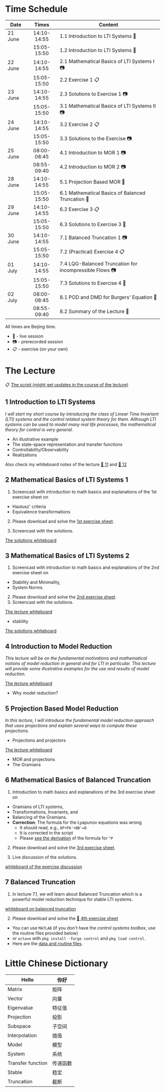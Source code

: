 # Time Schedule

| Date | Times | Content |
| ---- | :-----: | ------- |
| 21 June |  14:10-14:55 | 1.1 Introduction to LTI Systems :microphone: |
|         |  15:05-15:50 | 1.2 Introduction to LTI Systems :microphone: |
| 22 June |  14:10-14:55 | 2.1 Mathematical Basics of LTI Systems I :camera: |
|         |  15:05-15:50 | 2.2 Exercise 1 :clipboard: |
| 23 June |  14:10-14:55 | 2.3 Solutions to Exercise 1 :camera: |
|         |  15:05-15:50 | 3.1 Mathematical Basics of LTI Systems II :camera: |
| 24 June |  14:10-14:55 | 3.2 Exercise 2 :clipboard:|
|         |  15:05-15:50 | 3.3 Solutions to the Exercise :camera: |
| 25 June |  08:00-08:45 | 4.1 Introduction to MOR 1 :camera: |
|         |  08:55-09:40 | 4.2 Introduction to MOR 2 :camera: |
| 28 June |  14:10-14:55 | 5.1 Projection Based MOR :microphone: |
|         |  15:05-15:50 | 6.1 Mathematical Basics of Balanced Truncation :microphone: |
| 29 June |  14:10-14:55 | 6.2 Exercise 3 :clipboard: |
|         |  15:05-15:50 | 6.3 Solutions to Exercise 3 :microphone: |
| 30 June |  14:10-14:55 | 7.1 Balanced Truncation 1 :camera: |
|         |  15:05-15:50 | 7.2 (Practical) Exercise 4 :clipboard: |
| 01 July |  14:10-14:55 | 7.4 LQG-Balanced Truncation for incompressible Flows :camera: |
|         |  15:05-15:50 | 7.3 Solutions to Exercise 4 :microphone: |
| 02 July |  08:00-08:45 | 8.1 POD and DMD for Burgers' Equation :microphone: |
|         |  08:55-09:40 | 8.2 Summary of the Lecture :microphone: |

All times are Beijing time.

 * :microphone: - live session
 * :camera: - prerecorded session
 * :clipboard: - exercise (on your own)

# The Lecture

:clipboard: [The script (might get updates in the course of the lecture)](shmorsc.pdf)

## 1 Introduction to LTI Systems

*I will start my short course by introducing the class of Linear Time Invariant
(LTI) systems and the control related system theory for them. Although LTI
systems can be used to model many real life processes, the mathematical theory
for control is very general.*

 * An illustrative example
 * The state-space representation and transfer functions
 * Controllability/Observability
 * Realizations

Also check my whiteboard notes of the lecture [:pencil: 11](files/11-21.jpg) and [:pencil: 12](files/12-21.jpg)

## 2 Mathematical Basics of LTI Systems 1

1. Screencast with introduction to math basics and explanations of the 1st exercise
sheet on
  * Hautusz' criteria
  * Equivalence transformations
2. Please download and solve the [1st exercise sheet](files/22-exi.pdf).

3. Screencast with the solutions.

[The solutions whiteboard](files/23-exi.png)

## 3 Mathematical Basics of LTI Systems 2

1. Screencast with introduction to math basics and explanations of the 2nd exercise
sheet on
  * Stability and Minimality,
  * System Norms.
2. Please download and solve the [2nd exercise sheet](exii.pdf).
3. Screencast with the solutions.

[The lecture whiteboard](files/31-stability.png)
 * stability

[The solutions whiteboard](files/33-exii.png)

## 4 Introduction to Model Reduction

*This lecture will be on the fundamental motivations and mathematical
notions of model reduction in general and for LTI in particular. This lecture
will provide some illustrative examples for the use and results of model
reduction.*

[The lecture whiteboard](files/41-wb-intro-mor.jpg)

 * Why model reduction?

## 5 Projection Based Model Reduction

*In this lecture, I will introduce the fundamental model reduction approach
that uses projections and explain several ways to compute these projections.*

 * Projections and projectors

[The lecture whiteboard](files/51-21.jpg)

 * MOR and projections
 * The Gramians

## 6 Mathematical Basics of Balanced Truncation

1. Introduction to math basics and explanations of the 3rd exercise sheet on
  * Gramians of LTI systems,
  * Transformations, Invariants, and
  * Balancing of the Gramians.
  * **Correction**: The formula for the Lyapunov equations was wrong
    * It should read, e.g., `AP+PA'+BB'=0`
    * It is corrected in the script
    * Please [see the derivation](files/61-corrected-derivation.png) of the formula for `^P`

2. Please download and solve the [3rd exercise sheet](files/62-exiii.pdf).


3. Live discussion of the solutions.

[whiteboard of the exercise discussion](files/63-21.jpg)


## 7 Balanced Truncation

1. In lecture 7.1, we will learn about Balanced Truncation which is a powerful model
reduction technique for stable LTI systems.

[whiteboard on balanced truncation](files/71-BT.jpg)

2. Please download and solve the [:pencil: 4th exercise sheet](files/72-exiv.pdf)
  * You can use `MATLAB` (if you don't have the *control systems toolbox*, use
    the routine files provided below)
  * or `octave` with `pkg install -forge control` and `pkg load control`.
  * Here are the [data and routine files](files/exiv-data.zip).

<!--
3. Live demonstration of the solutions to *Exercise 4* by the students or by the
   lecturer.
  * Solutions [1](bt-min.m) [2](bt-beam.m)

4. Lecture of LQG-BT which combines controller design and model reduction by
   Balanced Truncation and its application to flow control.

[whiteboard](blackboards/712-pract-ex-daes.png)

## 8 Outlook and Summary

In the last lecture, I will showcase how the methods of *Proper Orthogonal
Decomposition* (POD) and *Dynamical Mode Decomposition* (DMD) work for the 2D
*Burgers equation*. [see my blog post](https://www.janheiland.de/post/fenics-burger-pod-dmd/).

### POD for Burgers

[Whiteboard with the POD](blackboards/81-pod.png)

### Wrapup

Finally, we will wrap up the contents of the course.

[Whiteboard of the Summary](blackboards/82-wrapup.png)

### Studying abroad (maybe a Master in Magdeburg)

* [page with links to the Master programmes in English](https://www.ovgu.de/unimagdeburg/en/Study/Study+Programmes/Study+Programmes+in+English-p-48822.html)
* [Whiteboard with the notes](blackboards/83-study-abroad.png)

-->

# Little Chinese Dictionary

| Hello | 你好 |
--------|--------
| Matrix| 矩阵 |
| Vector| 向量 |
| Eigenvalue |特征值|
| Projection |投影|
| Subspace |子空间|
| Interpolation |插值|
| Model |模型|
| System |系统|
| Transfer function |传递函数|
| Stable |稳定|
| Truncation |截断|
